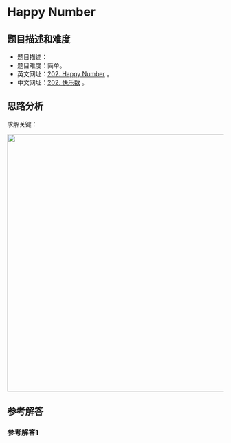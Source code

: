 # Happy Number

## 题目描述和难度
+ 题目描述：
+ 题目难度：简单。
+ 英文网址：[202. Happy Number](https://leetcode.com/problems/happy-number/description/)  。
+ 中文网址：[202. 快乐数](https://leetcode-cn.com/problems/happy-number/description/)  。
## 思路分析
求解关键：

<img src="https://liweiwei1419.github.io/images/leetcode-solution/" width="600">

## 参考解答
### 参考解答1

```java

```